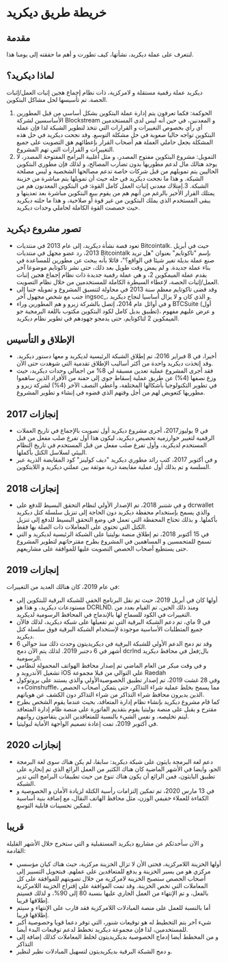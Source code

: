 # خريطة طريق ديكريد

## مقدمة

لنتعرف على عملة ديكريد، نشأتها، كيف تطورت و أهم ما حققته إلى يومنا هذا.

## لماذا ديكريد؟

ديكريد عملة رقمية مستقلة و لامركزية، ذات نظام إجماع هجين إثبات العمل/إثبات الحصة. تم تأسيسها لحل مشاكل البتكوين.

1. الحوكمة: فكما تعرفون يتم إدارة عملة البتكوين بشكل أساسي من قبل المطورين الأساسسين لشركة Blockstream و المعدنين، في حين أنه ليس لدى المستخدمين أي رأي بخصوص التغييرات و القرارات التي تتخذ لتطوير الشبكة لذا فإن عملة البتكوين تواجه حاليا صعوبة في حل مشكلة التوسع. وقد نجحت ديكريد في حل هذه المشكلة بجعل حاملي العملة هم أصحاب القرار بإعطائهم هق التصويت على جميع التغييرات و القرارات التي تهم المشروع.
2. التمويل: مشروع البتكوين مفتوح المصدر، و مثل أغلبية البرامج المفتوحة المصدر، لا يوجد هنالك مال لدعم مطوريها بدون تضارب المصالح، و لذلك فإن مطوري البتكوين الحاليين يتم تمويلهم من قبل شركات خاصة تدعم مصالحها الشخصية و ليس مصلحة الشبكة. و هذا ما نجحت ديكريد في حله حيث أن تمويلها يتم مباشرة من خزينة الشبكة.
3.إمتلاك معدني إثبات العمل كامل القوة: في البتكوين المعدنون هم من يمتلك القرار الأخير بالرغم من أنهم هم من يقوم ببيع البتكوين مباشرة بعد تعدينها و يبقى المستخدم الذي يملك البتكوين من غير قوة أو صلاحية، و هذا ما حلته ديكريد حيث خصصت القوة الكاملة لحاملي وحدات ديكريد.

## تصور مشروع ديكريد

* تعود قصة نشأة ديكريد، إلى عام 2013 في منتديات Bitcointalk. حيث في أبريل 2013، رد عضو مجهل في منتديات Bitcointalk بإسم "تاكوتايم" بعنوان "هل تريد صنع عملة بديلة تغير شيئا في الواقع؟"، قائلا بأنه يبحث عن مطورين للمساعدة في بناء عملة جديدة. و لم يمض وقت طويل بعد ذلك، حتى نشر تاكوتايم موضوعا آخر يقدم عملة الميمكوين 2، و هي عملة رقمية جديدة ذات نظام إجماع هجين إثبات العمل/إثبات الحصة، لإعطاء السيطرة الكاملة للمستخدمين  من خلال نظام التصويت.
* وقد قضى تاكوتايم معظم سنة 2013 في محاولة لتنسيق المشروع و تمويله جنبا إلى جنب مع شخص مجهول آخر ingsoc_، و الذي كان و لا يزال أساسيا لنجاح ديكريد.
* و في أوائل عام 2014، إتصل بالشركة زيرو و هم المطورين وراء BTCSuite (أول تطبيق بديل كامل لكود البتكوين مكتوب باللغة البرمجية جو)، و عرض عليهم مفهوم الميمكوين 2 لتاكوتايم، حتى يدمجو جهودهم في تطوير نظام ديكريد.

## الإطلاق و التأسيس

* أخيرا، في 8 فبراير 2016، تم إطلاق الشبكة الرئيسية لديكريد و معها دستور ديكريد. وقد إتخذت ديكريد واحدة من أكثر أساليب الإطلاق تقدمية التي شوهدت حتى الآن.
* فقد أجرى المشروع عملية تعدين مسبقة لي 8% من اجمالي وحدات ديكريد، حيث وزع نصفها (4%) عن طريق عملية إسقاط جوي إلى حفنة من الأفراد الذين ساهموا في تطوير التكنولوجيا بأشكالها المختلفة، وأعطي النصف الآخر (4%)  لشركة زيرو و مطوريها كتعويض لهم من أجل وقتهم الذي قضوه في إنشاء و تطوير المشروع.

## إنجازات 2017

* في 9 يوليوز2017، أجرى مشروع ديكريد أول تصويت بالإجماع في تاريخ العملات الرقمية لتغيير خوارزمية تحصيص ديكريد، ليكون هذا أول تفرع صلب مفعل من قبل المستخدم لديكريد، وأول تفرع صلب مفعل من قبل المستخدم في تاريخ النظام البيئي لسلاسل الكتل بأكملها.
* و في أكتوبر 2017، كتب رائد مطوري ديكريد "ديف كولينز" كود المقايضة الذرية عبر السلسة و تم بذلك أول عملية مقايضة ذرية موثقة بين عملتي ديكريد و اللايتكوين.

## إنجازات 2018

* و في شتنبر 2018، تم الإصدار الأولي لنظام التحقق البسيط للدفع على dcrwallet والذي يسمح بإستخدام محفظة ديكريد دون الحاجة إلى تنزيل سلسلة كتل ديكريد بأكملها. و بذلك تحتاج المحفظة التي تعمل في وضع التحقق البسيط للدفع إلى تنزيل الكتل التي تحتوي على المعاملات ذات الصلة بها فقط.
* في 15 أكتوبر 2018، تم إطلاق منصة بوليتيا على الشبكة الرئيسية لديكريد و التي تسمح للمتحمسين و المساهمين في المشروع بطرح مقترحاتهم لتطوير المشروع حتى يستطيع أصحاب الحصص التصويت عليها للموافقة على مشاريعهم.

## إنجازات 2019

في عام 2019، كان هنالك العديد من التغييرات:

* أولها كان في أبريل 2019، حيث تم نقل البرنامج الخفي للشبكة البرقية للبتكوين إلى مستودعات ديكريد، و هذا هو DCRLND. ومنذ ذلك الحين، تم القيام بعدد من التغييرات في الكود للسماح لها بالإندماج في المحافظ الرسومية لديكريد. 
* في 9 ماي، تم دعم الشبكة البرقية التي تم تفعيلها على شبكة ديكريد، لذلك فالآن جميع المتطلبات الأساسية موجودة لإستخدام الشبكة البرقية فوق سلسلة كتل ديكريد.
* وقد تم دمج الدعم الأولي للشبكة البرقية في ديكريديتون وحدث ذلك منذ حوالي 6 أشهر في 6 دجنبر 2019. لذلك يتم الآن دمج dcrlnd بال;فعل في محافظ ديكريد الرسومية.
* و في وقت مبكر من العام الماضي تم إصدار محافظ الهواتف المحمولة لنظامي تشغيل الأندرويد و iOS علي التوالي من قبلا مجموعة Raedah
* وفي 28 غشت 2019، تم إصدار تطبيق الخصوصيةالأولي والذي يستند على بروتوكول ++Coinshuffle، مما يسمح بخلط عملية شراء التذاكر، حتى يتمكن أصحاب الحصص الذين يديرون محافظ شراء التذاكر من شراء التذاكر دون الكشف عن هوياتهم.
* كما قام  مشروع ديكريد بإنشاء نظام إدارة المتعاقد، بحيث عندما يقوم الشخص بطرح مقترح و يقبل على منصة بوليتيا يقوم بتقديم الفاتورة على منصة ظام إدارة المتعاقد ليتم تخليصه، و نفس الشيء بالنسبة للمتعاقدين الذين يتقاضون رواتبهم.
* في أكتوبر 2019، تمت إعادة تصميم الواجهة الأماية لبوليتيا.

## إنجازات 2020

* دعم لغة البرمجة بايثون على شبكة ديكريد: سابقا، لم يكن هناك سوى لغة البرمجة الجو، وايضا في الأشهر الماضية كان هناك الكثير من العمل الرائع الذي تم إنجازه على تطبيق البايثون، فمن الرائع أن يكون هناك تنوع من حيث تطبيقات البرامج التي تدير الشبكة.
* في 13 مارس 2020، تم تمكين إلتزامات رأسية الكتلة لزيادة الأمان و الخصوصية و الكفاءة للعملاء خفيفي الوزن، مثل محافظ الهاتف النقال، مع إضافة بنية أساسية لتمكين تحسينات قابلية التوسع.

## قريبا

و الآن سأحدثكم عن مشاريع ديكريد المستقبلية و التي ستخرج خلال الأشهر القليلة القادمة:

* أولها الخزينة اللامركزية، فحتى الأن لا تزال الخزينة مركزية، حيث هناك كيان مؤسسي مركزي هو من يسير الخزينة و يدفع للمتعاقدين على عملهم. فبتحويل التسيير إلى أصحاب الحصص ستصبح الخزينة لامركزية من خلال تصويتهم للموافقة على كل المعاملات التي تخص الخزينة. وقد تمت الموافقة على إقتراح الخزينة اللامركزية بالفعل، و تم الإنتهاء من العمل الجاري عليها بنسبة 80 إلى 90%، و لذلك فسيتم إطلاقها قريبا.
* أما بالنسبة للعمل على منصة المبادلات اللامركزية فقد قارب على الإنتهاء و سيتم إطلاقها قريبا.
* شيء آخر يتم التخطيط له هو توقيعات شنور، التي توفر دعما قويا وخصوصية أكبر للمستخدمين، لذا فإن مجموعة ديكريد تخطط لدعم توقيعات البدء أيضا.
* و من المخطط أيضا إدماج الخصوصية بديكريديتون لخلط المعاملات كذلك إضافة إلى التذاكر
* و دمج الشبكة البرقية بديكريديتون لتسهيل المبادلات نظير لنظير.

